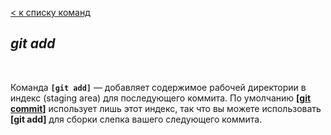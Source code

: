 [< к списку команд](./basic%20commands.md)

## *git add*

<br/>

Команда **`[git add]`**  — добавляет содержимое рабочей директории в индекс (staging area) для последующего коммита. По умолчанию **[[git commit](./commit.md)]** использует лишь этот индекс, так что вы можете использовать **[git add]** для сборки слепка вашего следующего коммита.